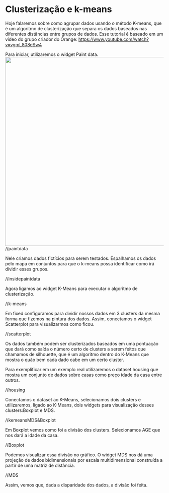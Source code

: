 # Clusterização e k-means

Hoje falaremos sobre como agrupar dados usando o método K-means, que é um algoritmo de clusterização que separa os dados baseados nas diferentes distâncias entre grupos de dados. Esse tutorial é baseado em um vídeo do grupo criador do Orange: https://www.youtube.com/watch?v=vgmL808eSw4

Para iniciar, utilizaremos o widget Paint data.
<img src="imgs/planilha funcionarios.png" width="600">
//paintdata

Nele criamos dados fictícios para serem testados. Espalhamos os dados pelo mapa em conjuntos para que o k-means possa identificar como irá dividir esses grupos.

//insidepaintdata

Agora ligamos ao widget K-Means para executar o algoritmo de clusterização.

//k-means

Em fixed configuramos para dividir nossos dados em 3 clusters da mesma forma que fizemos na pintura dos dados.
Assim, conectamos o widget Scatterplot para visualizarmos como ficou.

//scatterplot

Os dados também podem ser clusterizados baseados em uma pontuação que dará como saída o número certo de clusters a serem feitos que chamamos de silhouette, que é um algoritmo dentro do K-Means que mostra o quão bem cada dado cabe em um certo cluster.

Para exemplificar em um exemplo real utilizaremos o dataset housing que mostra um conjunto de dados sobre casas como preço idade da casa entre outros.

//housing

Conectamos o dataset ao K-Means, selecionamos dois clusters e utilizaremos, ligado ao K-Means, dois widgets para visualização desses clusters:Boxplot e MDS.

//kemeansMDS&Boxplot

Em Boxplot vemos como foi a divisão dos clusters. Selecionamos AGE que nos dará a idade da casa.

//Boxplot

Podemos visualizar essa divisão no gráfico. O widget MDS nos dá uma projeção de dados bidimensionais por escala multidimensional construída a partir de uma matriz de distância.

//MDS

Assim, vemos que, dada a disparidade dos dados, a divisão foi feita.
